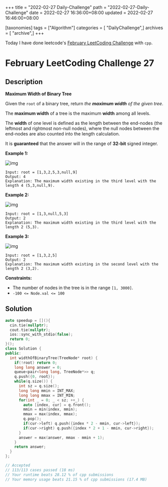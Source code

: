 +++
title = "2022-02-27 Daily-Challenge"
path = "2022-02-27-Daily-Challenge"
date = 2022-02-27 16:36:00+08:00
updated = 2022-02-27 16:46:00+08:00

[taxonomies]
tags = ["Algorithm"]
categories = [ "DailyChallenge",]
archives = [ "archive",]
+++

Today I have done leetcode's [February LeetCoding Challenge](https://leetcode.com/problems/maximum-width-of-binary-tree/) with `cpp`.

<!-- more -->

# February LeetCoding Challenge 27

## Description

**Maximum Width of Binary Tree**

Given the `root` of a binary tree, return *the **maximum width** of the given tree*.

The **maximum width** of a tree is the maximum **width** among all levels.

The **width** of one level is defined as the length  between the end-nodes (the leftmost and rightmost non-null nodes), where the null nodes between the end-nodes are also counted into the length  calculation.

It is **guaranteed** that the answer will in the range of **32-bit** signed integer.

 

**Example 1:**

![img](https://assets.leetcode.com/uploads/2021/05/03/width1-tree.jpg)

```
Input: root = [1,3,2,5,3,null,9]
Output: 4
Explanation: The maximum width existing in the third level with the length 4 (5,3,null,9).
```

**Example 2:**

![img](https://assets.leetcode.com/uploads/2021/05/03/width2-tree.jpg)

```
Input: root = [1,3,null,5,3]
Output: 2
Explanation: The maximum width existing in the third level with the length 2 (5,3).
```

**Example 3:**

![img](https://assets.leetcode.com/uploads/2021/05/03/width3-tree.jpg)

```
Input: root = [1,3,2,5]
Output: 2
Explanation: The maximum width existing in the second level with the length 2 (3,2).
```

 

**Constraints:**

- The number of nodes in the tree is in the range `[1, 3000]`.
- `-100 <= Node.val <= 100`

## Solution

``` cpp
auto speedup = [](){
  cin.tie(nullptr);
  cout.tie(nullptr);
  ios::sync_with_stdio(false);
  return 0;
}();
class Solution {
public:
  int widthOfBinaryTree(TreeNode* root) {
    if(!root) return 0;
    long long answer = 0;
    queue<pair<long long, TreeNode*>> q;
    q.push({0, root});
    while(q.size()) {
      int sz = q.size();
      long long mmin = INT_MAX;
      long long mmax = INT_MIN;
      for(int _ = 0; _ < sz; ++_) {
        auto [index, cur] = q.front();
        mmin = min(index, mmin);
        mmax = max(index, mmax);
        q.pop();
        if(cur->left) q.push({index * 2 - mmin, cur->left});
        if(cur->right) q.push({index * 2 + 1 - mmin, cur->right});
      }
      answer = max(answer, mmax - mmin + 1);
    }
    return answer;
  }
};

// Accepted
// 113/113 cases passed (18 ms)
// Your runtime beats 28.12 % of cpp submissions
// Your memory usage beats 21.15 % of cpp submissions (17.4 MB)
```
